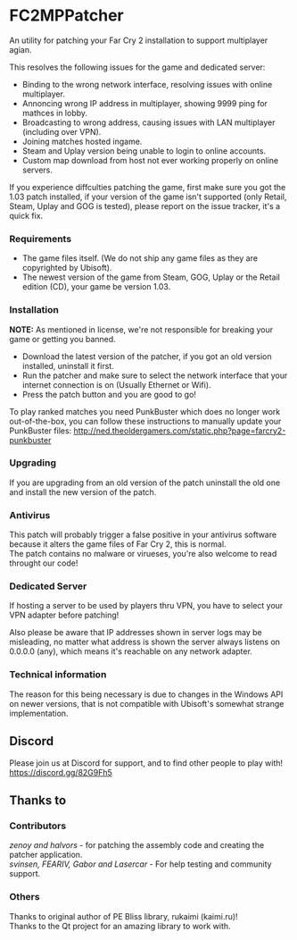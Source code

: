 # FC2MPPatcher
An utility for patching your Far Cry 2 installation to support multiplayer agian. 

This resolves the following issues for the game and dedicated server:
 * Binding to the wrong network interface, resolving issues with online multiplayer. 
 * Annoncing wrong IP address in multiplayer, showing 9999 ping for mathces in lobby. 
 * Broadcasting to wrong address, causing issues with LAN multiplayer (including over VPN).
 * Joining matches hosted ingame.
 * Steam and Uplay version being unable to login to online accounts.
 * Custom map download from host not ever working properly on online servers.

If you experience diffculties patching the game, first make sure you got the 1.03 patch installed, if your version of the game isn't supported (only Retail, Steam, Uplay and GOG is tested), please report on the issue tracker, it's a quick fix.

### Requirements
 * The game files itself. (We do not ship any game files as they are copyrighted by Ubisoft). 
 * The newest version of the game from Steam, GOG, Uplay or the Retail edition (CD), your game be version 1.03.

### Installation
<b>NOTE:</b> As mentioned in license, we're not responsible for breaking your game or getting you banned.

* Download the latest version of the patcher, if you got an old version installed, uninstall it first.
* Run the patcher and make sure to select the network interface that your internet connection is on (Usually Ethernet or Wifi).
* Press the patch button and you are good to go!

To play ranked matches you need PunkBuster which does no longer work out-of-the-box, you can follow these instructions to manually update your PunkBuster files: http://ned.theoldergamers.com/static.php?page=farcry2-punkbuster

### Upgrading
If you are upgrading from an old version of the patch uninstall the old one and install the new version of the patch.

### Antivirus
This patch will probably trigger a false positive in your antivirus software because it alters the game files of Far Cry 2, this is normal.  
The patch contains no malware or virueses, you're also welcome to read throught our code!

### Dedicated Server
If hosting a server to be used by players thru VPN, you have to select your VPN adapter before patching!

Also please be aware that IP addresses shown in server logs may be misleading, no matter what address is shown the server always listens on 0.0.0.0 (any), which means it's reachable on any network adapter.

### Technical information
The reason for this being necessary is due to changes in the Windows API on newer versions, that is not compatible with Ubisoft's somewhat strange implementation.

## Discord
Please join us at Discord for support, and to find other people to play with!
https://discord.gg/82G9Fh5

## Thanks to
### Contributors
<i>zenoy and halvors</i> - for patching the assembly code and creating the patcher application.  
<i>svinsen, FEARIV, Gabor and Lasercar</i> - For help testing and community support.

### Others
Thanks to original author of PE Bliss library, rukaimi (kaimi.ru)!  
Thanks to the Qt project for an amazing library to work with.  
